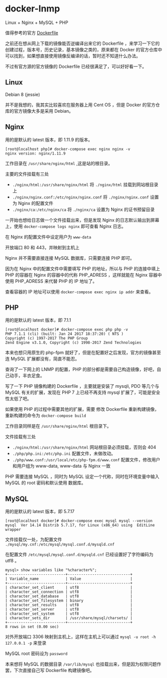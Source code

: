 # docker-lnmp

Linux + Nginx + MySQL + PHP

值得参考的官方 [Dockerfile](https://github.com/docker-library/docs)

之前还在想从网上下载的镜像能否逆编译出来它的 Dockerfile ，来学习一下它的创建过程，版本号，历史记录，基本镜像之类的，原来都在 Docker 的官方仓库中可以找到，如果想直接使用镜像反编译的话，暂时还不知道什么办法。

不过有官方源的官方镜像的 Dockerfile 已经很满足了，可以好好看一下。

## Linux

Debian 8 (jessie) 

并不是我想的，我其实比较喜欢在服务器上用 Cent OS ，但是 Docker 的官方仓库的官方镜像大多是采用 Debian。

## Nginx

用的是默认的 latest 版本，即 1.11.9 的版本。

```
[root@localhost php]# docker-compose exec nginx nginx -v
nginx version: nginx/1.11.9
```

工作目录在 `/usr/share/nginx/html` ,这是站的根目录。

主要的文件挂载有三处

- `./nginx/html:/usr/share/nginx/html` 将 `./nginx/html` 挂载到网站根目录上
- `./nginx/nginx.conf:/etc/nginx/nginx.conf` 将 `./nginx/nginx.conf` 设置为 Nginx 的配置文件
- `./nginx/ca:/etc/nginx/ca` 将 `./nginx/ca` 设置为 Nginx 的证书预留目录

一开始也想给日志做一个文件挂载出来，但是发现 Nginx 的日志默认输出到屏幕上，使用 `docker-compose logs nginx` 即可查看 Nginx 日志。

在 Nginx 的配置文件中设定用户为 `www-data`

开放端口 80 和 443，并映射到主机上

Nginx 并不需要直接连接 MySQL 数据库，只需要连接 PHP 即可。

因为在 Nginx 中的配置文件中需要填写 PHP 的地址，所以与 PHP 的连接中填上 PHP 的容器在 Nginx 的容器中的代称 PHP_ADRESS ，这样就能在 Nginx 容器中使用 PHP_ADRESS 来代替 PHP 的 IP 地址了。

查看容器的 IP 地址可以使用 `docker-compose exec nginx ip addr` 来查看。

## PHP

用的是默认的 latest 版本，即 7.1.1 

```
[root@localhost docker]# docker-compose exec php php -v
PHP 7.1.1 (cli) (built: Jan 24 2017 18:37:20) ( NTS )
Copyright (c) 1997-2017 The PHP Group
Zend Engine v3.1.0, Copyright (c) 1998-2017 Zend Technologies
```

本来也想只用原生的 php-fpm 就好了，但是在配置好之后发现，官方的镜像甚至连 MySQL 扩展都没有，简直不能忍。

查询了一下网上的 LNMP 的配置，PHP 的部分都是需要自己构造镜像，好吧，自己动手，丰衣足食。

写了一下 PHP 镜像构建的 Dockerfile ，主要就是安装了 mysqli, PDO 等几个与 MySQL 有关的扩展，发现在 PHP 7 上已经不再支持 mysql 扩展了，可能是安全性太低了吧。

如果使用 PHP 的过程中需要其他的扩展，需要 修改 Dockerfile 重新构建镜像，重新构建的命令为 `docker-compose build`

工作目录同样是在 `/usr/share/nginx/html` 根目录下。

文件挂载有三处

- `./nginx/html:/usr/share/nginx/html` 网站根目录必须挂载，否则会 404 
- `./php/php.ini:/etc/php.ini` 配置文件，未做改动。
- `./php/www.conf:/usr/local/etc/php-fpm.d/www.conf` 配置文件，修改用户和用户组为 www-data, www-data 与 Nginx 一致

PHP 需要连接 MySQL ，同时为 MySQL 设定一个代称，同时在环境变量中输入 MySQL 的 root 密码和默认使用 数据库。
  
## MySQL

用的是默认的 latest 版本，即 5.7.17 

```
[root@localhost docker]# docker-compose exec mysql mysql --version
mysql  Ver 14.14 Distrib 5.7.17, for Linux (x86_64) using  EditLine wrapper
```

文件挂载仅一处，为配置文件 `./mysql/my.cnf:/etc/mysql/mysql.conf.d/mysqld.cnf`

在配置文件 `/etc/mysql/mysql.conf.d/mysqld.cnf` 已经设置好了字符编码为 utf8 。

```
mysql> show variables like "%character%";
+--------------------------+----------------------------+
| Variable_name            | Value                      |
+--------------------------+----------------------------+
| character_set_client     | utf8                       |
| character_set_connection | utf8                       |
| character_set_database   | utf8                       |
| character_set_filesystem | binary                     |
| character_set_results    | utf8                       |
| character_set_server     | utf8                       |
| character_set_system     | utf8                       |
| character_sets_dir       | /usr/share/mysql/charsets/ |
+--------------------------+----------------------------+
8 rows in set (0.00 sec)

```

对外开放端口 3306 映射到主机上，这样在主机上可以通过 `mysql -u root -h 127.0.0.1 -p` 来登录

MySQL root 密码设为 `password` 

本来想将 MySQL 的数据目录 `/var/lib/mysql` 也挂载出来，但是因为权限问题作罢，下次直接自己写 Dockerfile 构建镜像吧。
